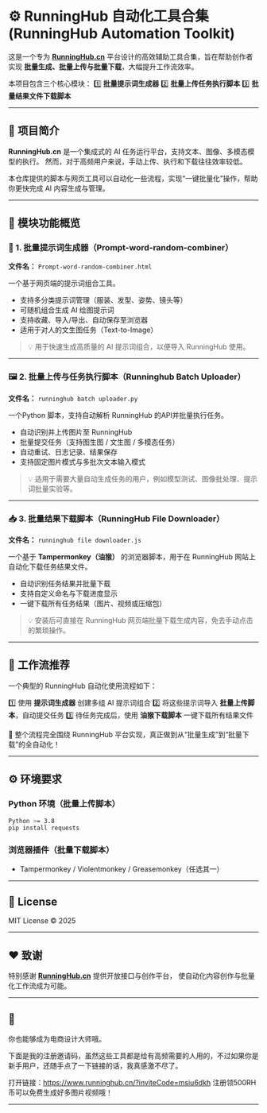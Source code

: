 # ⚙️ RunningHub 自动化工具合集 (RunningHub Automation Toolkit)

这是一个专为 [**RunningHub.cn**](https://www.runninghub.cn/) 平台设计的高效辅助工具合集，旨在帮助创作者实现 **批量生成、批量上传与批量下载**，大幅提升工作流效率。

本项目包含三个核心模块：
1️⃣ **批量提示词生成器**
2️⃣ **批量上传任务执行脚本**
3️⃣ **批量结果文件下载脚本**

---

## 🚀 项目简介

**RunningHub.cn** 是一个集成式的 AI 任务运行平台，支持文本、图像、多模态模型的执行。
然而，对于高频用户来说，手动上传、执行和下载往往效率较低。

本仓库提供的脚本与网页工具可以自动化一些流程，实现“一键批量化”操作，帮助你更快完成 AI 内容生成与管理。

---

## 🧩 模块功能概览

### 🧠 1. 批量提示词生成器（Prompt-word-random-combiner）

**文件名：** `Prompt-word-random-combiner.html`

一个基于网页端的提示词组合工具。

* 支持多分类提示词管理（服装、发型、姿势、镜头等）
* 可随机组合生成 AI 绘图提示词
* 支持收藏、导入/导出、自动保存至浏览器
* 适用于对人的文生图任务（Text-to-Image）

> 💡 用于快速生成高质量的 AI 提示词组合，以便导入 RunningHub 使用。

---

### 🖼️ 2. 批量上传与任务执行脚本（Runninghub Batch Uploader）

**文件名：** `runninghub batch uploader.py`

一个Python 脚本，支持自动解析 RunningHub 的API并批量执行任务。

* 自动识别并上传图片至 RunningHub
* 批量提交任务（支持图生图 / 文生图 / 多模态任务）
* 自动重试、日志记录、结果保存
* 支持固定图片模式与多批次文本输入模式

> 💡 适用于需要大量自动生成任务的用户，例如模型测试、图像批处理、提示词批量实验等。

---

### 📥 3. 批量结果下载脚本（RunningHub File Downloader）

**文件名：** `runninghub file downloader.js`

一个基于 **Tampermonkey（油猴）** 的浏览器脚本，用于在 RunningHub 网站上自动化下载任务结果文件。

* 自动识别任务结果并批量下载
* 支持自定义命名与下载进度显示
* 一键下载所有任务结果（图片、视频或压缩包）

> 💡 安装后可直接在 RunningHub 网页端批量下载生成内容，免去手动点击的繁琐操作。

---

## 🧠 工作流推荐

一个典型的 RunningHub 自动化使用流程如下：

1️⃣ 使用 **提示词生成器** 创建多组 AI 提示词组合
2️⃣ 将这些提示词导入 **批量上传脚本**，自动提交任务
3️⃣ 待任务完成后，使用 **油猴下载脚本** 一键下载所有结果文件

🎯 整个流程完全围绕 RunningHub 平台实现，真正做到从“批量生成”到“批量下载”的全自动化！

---

## ⚙️ 环境要求

### Python 环境（批量上传脚本）

```bash
Python >= 3.8
pip install requests
```

### 浏览器插件（批量下载脚本）

* Tampermonkey / Violentmonkey / Greasemonkey（任选其一）

---

## 📜 License

MIT License © 2025

---

## ❤️ 致谢

特别感谢 [**RunningHub.cn**](https://www.runninghub.cn/) 提供开放接口与创作平台，
使自动化内容创作与批量化工作流成为可能。

---

## 🐔

你也能够成为电商设计大师哦。

下面是我的注册邀请码，虽然这些工具都是给有高频需要的人用的，不过如果你是新手用户，还随手点了一下链接的话，我真感激不尽了。

打开链接：https://www.runninghub.cn/?inviteCode=msiu6dkh 注册领500RH币可以免费生成好多图片视频哦！

---
